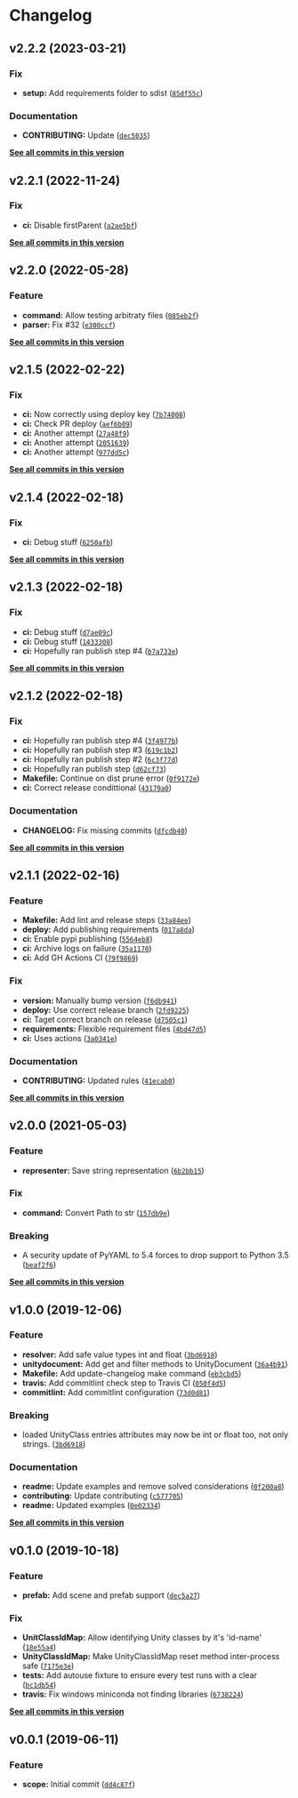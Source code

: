 # Changelog

<!--next-version-placeholder-->

## v2.2.2 (2023-03-21)
### Fix
* **setup:** Add requirements folder to sdist ([`85df55c`](https://github.com/socialpoint-labs/unity-yaml-parser/commit/85df55c91c031bc9544da772ff25431dfa819a9d))

### Documentation
* **CONTRIBUTING:** Update ([`dec5035`](https://github.com/socialpoint-labs/unity-yaml-parser/commit/dec5035098775daee26bf07ec3df3b3b58449030))

**[See all commits in this version](https://github.com/socialpoint-labs/unity-yaml-parser/compare/v2.2.1...v2.2.2)**

## v2.2.1 (2022-11-24)
### Fix
* **ci:** Disable firstParent ([`a2ae5bf`](https://github.com/socialpoint-labs/unity-yaml-parser/commit/a2ae5bf148a0a10b82ca9740bdbf7f3a792a75e0))

**[See all commits in this version](https://github.com/socialpoint-labs/unity-yaml-parser/compare/v2.2.0...v2.2.1)**

## v2.2.0 (2022-05-28)
### Feature
* **command:** Allow testing arbitraty files ([`085eb2f`](https://github.com/socialpoint-labs/unity-yaml-parser/commit/085eb2f920bf82fb02d895d8de322e557174361a))
* **parser:** Fix #32 ([`e300ccf`](https://github.com/socialpoint-labs/unity-yaml-parser/commit/e300ccf3a65c72e07f2e969943368a23bc467293))

**[See all commits in this version](https://github.com/socialpoint-labs/unity-yaml-parser/compare/v2.1.5...v2.2.0)**

## v2.1.5 (2022-02-22)
### Fix
* **ci:** Now correctly using deploy key ([`7b74008`](https://github.com/socialpoint-labs/unity-yaml-parser/commit/7b740084d9575a25f166f5f7c0b15cbd58e5be91))
* **ci:** Check PR deploy ([`aef6b09`](https://github.com/socialpoint-labs/unity-yaml-parser/commit/aef6b0995b70096ff537d4b2f93144eb9f4813c3))
* **ci:** Another attempt ([`27a48f9`](https://github.com/socialpoint-labs/unity-yaml-parser/commit/27a48f9458980365216180dd68b163524ffa1488))
* **ci:** Another attempt ([`2051639`](https://github.com/socialpoint-labs/unity-yaml-parser/commit/2051639763037677d0bf1b379fb18e1fec1dc4df))
* **ci:** Another attempt ([`977dd5c`](https://github.com/socialpoint-labs/unity-yaml-parser/commit/977dd5c5a855c726f0390f95807d7028edb8b51f))

**[See all commits in this version](https://github.com/socialpoint-labs/unity-yaml-parser/compare/v2.1.4...v2.1.5)**

## v2.1.4 (2022-02-18)
### Fix
* **ci:** Debug stuff ([`6250afb`](https://github.com/socialpoint-labs/unity-yaml-parser/commit/6250afb3e7f1ee37b836220d4b710340a226bb7f))

**[See all commits in this version](https://github.com/socialpoint-labs/unity-yaml-parser/compare/v2.1.3...v2.1.4)**

## v2.1.3 (2022-02-18)
### Fix
* **ci:** Debug stuff ([`d7ae09c`](https://github.com/socialpoint-labs/unity-yaml-parser/commit/d7ae09cc776da46d5a166a859713b6fec028572f))
* **ci:** Debug stuff ([`1433308`](https://github.com/socialpoint-labs/unity-yaml-parser/commit/14333080931773a689e0b0e3ce28492fae806c1b))
* **ci:** Hopefully ran publish step #4 ([`b7a733e`](https://github.com/socialpoint-labs/unity-yaml-parser/commit/b7a733e14efd1a23f22c4d228acb0968e63eaf37))

**[See all commits in this version](https://github.com/socialpoint-labs/unity-yaml-parser/compare/v2.1.2...v2.1.3)**

## v2.1.2 (2022-02-18)
### Fix
* **ci:** Hopefully ran publish step #4 ([`3f4977b`](https://github.com/socialpoint-labs/unity-yaml-parser/commit/3f4977bc82efc7619d37a94563c8c321e2328e80))
* **ci:** Hopefully ran publish step #3 ([`619c1b2`](https://github.com/socialpoint-labs/unity-yaml-parser/commit/619c1b2ecbd83ed4ce7c35fd814e2b798fe6718d))
* **ci:** Hopefully ran publish step #2 ([`6c3f77d`](https://github.com/socialpoint-labs/unity-yaml-parser/commit/6c3f77dfdf0ef5a475ed171f280b6862b2ef66ab))
* **ci:** Hopefully ran publish step ([`d62cf73`](https://github.com/socialpoint-labs/unity-yaml-parser/commit/d62cf7301d447aa58f9a05d62eb98e04a7c8bca2))
* **Makefile:** Continue on dist prune error ([`0f9172e`](https://github.com/socialpoint-labs/unity-yaml-parser/commit/0f9172ea8ce00e0a36060ced7a3e94782dde213d))
* **ci:** Correct release condittional ([`43179a0`](https://github.com/socialpoint-labs/unity-yaml-parser/commit/43179a05e19d779b8998a0be48183623bbc6450f))

### Documentation
* **CHANGELOG:** Fix missing commits ([`dfcdb40`](https://github.com/socialpoint-labs/unity-yaml-parser/commit/dfcdb400b81b8c5ee7db6e0339ac8845d35e9185))

**[See all commits in this version](https://github.com/socialpoint-labs/unity-yaml-parser/compare/v2.1.1...v2.1.2)**

## v2.1.1 (2022-02-16)
### Feature
* **Makefile:** Add lint and release steps ([`33a84ee`](https://github.com/socialpoint-labs/unity-yaml-parser/commit/33a84eee00469a68495b67c4d41b9cab4cb9849d))
* **deploy:** Add publishing requirements ([`017a8da`](https://github.com/socialpoint-labs/unity-yaml-parser/commit/017a8dae201876c30b1ac9bc48ea9797dcbdc636))
* **ci:** Enable pypi publishing ([`5564eb8`](https://github.com/socialpoint-labs/unity-yaml-parser/commit/5564eb8e53922e21a17952076dfe7a79997e21ba))
* **ci:** Archive logs on failure ([`35a1170`](https://github.com/socialpoint-labs/unity-yaml-parser/commit/35a11709a62293ee1149094cb62e10b15353c126))
* **ci:** Add GH Actions CI ([`79f9869`](https://github.com/socialpoint-labs/unity-yaml-parser/commit/79f98697b5d23119b7ef50724a586597ceb50931))

### Fix
* **version:** Manually bump version ([`f6db941`](https://github.com/socialpoint-labs/unity-yaml-parser/commit/f6db94179a5eaa74b21c95d4a24182429c3754f1))
* **deploy:** Use correct release branch ([`2fd9225`](https://github.com/socialpoint-labs/unity-yaml-parser/commit/2fd9225fef398128a529d931a1cab147dd004508))
* **ci:** Taget correct branch on release ([`d7505c1`](https://github.com/socialpoint-labs/unity-yaml-parser/commit/d7505c16e895905014aecdf3c45c2eecb09206ca))
* **requirements:** Flexible requirement files ([`4bd47d5`](https://github.com/socialpoint-labs/unity-yaml-parser/commit/4bd47d53ef1be9b19d1f89258e9a6d6f957a3c71))
* **ci:** Uses actions ([`3a0341e`](https://github.com/socialpoint-labs/unity-yaml-parser/commit/3a0341e9fefc6c9cd641ea72549d1f019f90d82d))

### Documentation
* **CONTRIBUTING:** Updated rules ([`41ecab0`](https://github.com/socialpoint-labs/unity-yaml-parser/commit/41ecab067d54742a94d9f8069894cc93aba29351))

**[See all commits in this version](https://github.com/socialpoint-labs/unity-yaml-parser/compare/v2.0.0...v2.1.1)**

## v2.0.0 (2021-05-03)
### Feature
* **representer:** Save string representation ([`6b2bb15`](https://github.com/socialpoint-labs/unity-yaml-parser/commit/6b2bb150557fb7a13faba5bd7699722239762fa6))

### Fix
* **command:** Convert Path to str ([`157db9e`](https://github.com/socialpoint-labs/unity-yaml-parser/commit/157db9eff900e604beb1408a48f4a6a648028aca))

### Breaking
* A security update of PyYAML to 5.4 forces to drop support to Python 3.5  ([`beaf2f6`](https://github.com/socialpoint-labs/unity-yaml-parser/commit/beaf2f6ddbcd99ef05a95d8f613886d2687d194a))

**[See all commits in this version](https://github.com/socialpoint-labs/unity-yaml-parser/compare/v1.0.0...v2.0.0)**

## v1.0.0 (2019-12-06)
### Feature
* **resolver:** Add safe value types int and float ([`3bd6918`](https://github.com/socialpoint-labs/unity-yaml-parser/commit/3bd6918cf20ba31c32b7fd567f2fc680c17f895f))
* **unitydocument:** Add get and filter methods to UnityDocument ([`36a4b91`](https://github.com/socialpoint-labs/unity-yaml-parser/commit/36a4b9150c4b9cd81ccb0829ee07ec67c62c02fc))
* **Makefile:** Add update-changelog make command ([`eb3cbd5`](https://github.com/socialpoint-labs/unity-yaml-parser/commit/eb3cbd55fb85202abb0e53540904a6874971ef2e))
* **travis:** Add commitlint check step to Travis CI ([`050f4d5`](https://github.com/socialpoint-labs/unity-yaml-parser/commit/050f4d5f1aa245eee17555f1ea9a86a70286a7d2))
* **commitlint:** Add commitlint configuration ([`73d0d81`](https://github.com/socialpoint-labs/unity-yaml-parser/commit/73d0d8112d7e62ef1db3f01b8f69f3803d037ccb))

### Breaking
* loaded UnityClass entries attributes may now be int or float too, not only strings. ([`3bd6918`](https://github.com/socialpoint-labs/unity-yaml-parser/commit/3bd6918cf20ba31c32b7fd567f2fc680c17f895f))

### Documentation
* **readme:** Update examples and remove solved considerations ([`0f200a8`](https://github.com/socialpoint-labs/unity-yaml-parser/commit/0f200a897d9c3818b4a9fb1597fd5ad448dd4843))
* **contributing:** Update contributing ([`c577705`](https://github.com/socialpoint-labs/unity-yaml-parser/commit/c577705d024a9b2c5d8635ee89e73c4ab5cf2244))
* **readme:** Updated examples ([`0e02334`](https://github.com/socialpoint-labs/unity-yaml-parser/commit/0e023349fef59d4210e6a43ce6ce01dd10d8849f))

**[See all commits in this version](https://github.com/socialpoint-labs/unity-yaml-parser/compare/v0.1.0...v1.0.0)**

## v0.1.0 (2019-10-18)
### Feature
* **prefab:** Add scene and prefab support ([`dec5a27`](https://github.com/socialpoint-labs/unity-yaml-parser/commit/dec5a27f1b4137cb496cafc788ed71da3d40d09f))

### Fix
* **UnitClassIdMap:** Allow identifying Unity classes by it's 'id-name' ([`18e55a4`](https://github.com/socialpoint-labs/unity-yaml-parser/commit/18e55a49196f466f124be7485a86a60018beb5e9))
* **UnityClassIdMap:** Make UnityClassIdMap reset method inter-process safe ([`7175e3e`](https://github.com/socialpoint-labs/unity-yaml-parser/commit/7175e3e57b438867f3bc46000f2542a66cebdfdc))
* **tests:** Add autouse fixture to ensure every test runs with a clear ([`bc1db54`](https://github.com/socialpoint-labs/unity-yaml-parser/commit/bc1db54fff5068182f8d0261af73a69ac09a006e))
* **travis:** Fix windows miniconda not finding libraries ([`6738224`](https://github.com/socialpoint-labs/unity-yaml-parser/commit/6738224e96eff26a31b126d67358b05b93616a94))

**[See all commits in this version](https://github.com/socialpoint-labs/unity-yaml-parser/compare/v0.0.1...v0.1.0)**

## v0.0.1 (2019-06-11)
### Feature
* **scope:** Initial commit ([`dd4c87f`](https://github.com/socialpoint-labs/unity-yaml-parser/commit/dd4c87ff3f320ba1f55d057e5946a9897c45cb1c))
